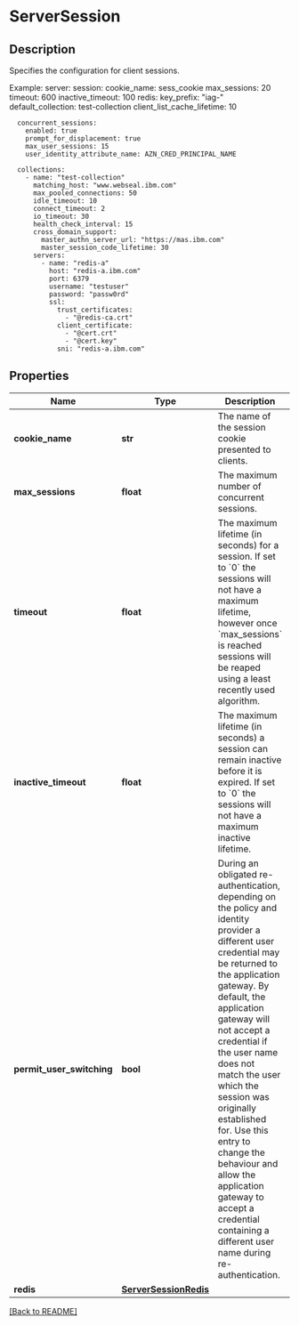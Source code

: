 # ServerSession

## Description

Specifies the configuration for client sessions.

Example:
server:
  session:
    cookie_name: sess_cookie
    max_sessions: 20
    timeout: 600
    inactive_timeout: 100
    redis:
      key_prefix: "iag-"
      default_collection: test-collection
      client_list_cache_lifetime: 10

      concurrent_sessions:
        enabled: true
        prompt_for_displacement: true
        max_user_sessions: 15
        user_identity_attribute_name: AZN_CRED_PRINCIPAL_NAME

      collections:
        - name: "test-collection"
          matching_host: "www.webseal.ibm.com"
          max_pooled_connections: 50
          idle_timeout: 10
          connect_timeout: 2
          io_timeout: 30
          health_check_interval: 15
          cross_domain_support:
            master_authn_server_url: "https://mas.ibm.com"
            master_session_code_lifetime: 30
          servers:
            - name: "redis-a"
              host: "redis-a.ibm.com"
              port: 6379
              username: "testuser"
              password: "passw0rd"
              ssl:
                trust_certificates:
                  - "@redis-ca.crt"
                client_certificate:
                  - "@cert.crt"
                  - "@cert.key"
                sni: "redis-a.ibm.com"


## Properties

Name | Type | Description | Notes
------------ | ------------- | ------------- | -------------
**cookie\_name** | **str** | The name of the session cookie presented to clients.  | [optional] [default to 'PD-S-SESSION-ID']
**max\_sessions** | **float** | The maximum number of concurrent sessions.  | [optional] [default to 4096]
**timeout** | **float** | The maximum lifetime (in seconds) for a session. If set to &#x60;0&#x60; the sessions will not have a maximum lifetime, however once &#x60;max\_sessions&#x60; is reached sessions will be reaped using a least recently used algorithm.  | [optional] [default to 3600]
**inactive\_timeout** | **float** | The maximum lifetime (in seconds) a session can remain inactive before it is expired. If set to &#x60;0&#x60; the sessions will not have a maximum inactive lifetime.  | [optional] [default to 600]
**permit\_user\_switching** | **bool** | During an obligated re-authentication, depending on the policy and identity provider a different user credential may be returned to the application gateway. By default, the application gateway will not accept a credential if the user name does not match the user which the session was originally established for. Use this entry to change the behaviour and allow the application gateway to accept a credential containing a different user name during re-authentication.  | [optional] [default to False]
**redis** | [**ServerSessionRedis**](ServerSessionRedis.md) |  | [optional] 

[[Back to README]](../README.md)



